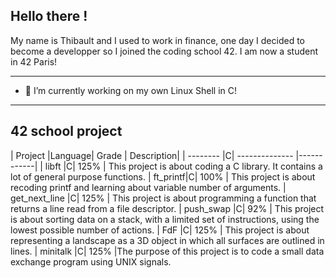 ## Hello there !

My name is Thibault and I used to work in finance, one day I decided to become a developper so I joined the coding school 42. I am now a student in 42 Paris!

---
- 🔭 I’m currently working on my own Linux Shell in C!
---
## 42 school project

| Project  |Language| Grade          | Description|
| -------- |C| -------------- |------------|
| libft    |C| 125%           | This project is about coding a C library. It contains a lot of general purpose functions.
| ft_printf|C| 100%           | This project is about recoding printf and learning about variable number of arguments.
| get_next_line |C| 125% | This project is about programming a function that returns a line read from a file descriptor.
| push_swap |C| 92% | This project is about sorting data on a stack, with a limited set of instructions, using the lowest possible number of actions.
| FdF |C| 125% | This project is about representing a landscape as a 3D object in which all surfaces are outlined in lines.
| minitalk |C| 125% |The purpose of this project is to code a small data exchange program using UNIX signals.


<!--
**Noulens/Noulens** is a ✨ _special_ ✨ repository because its `README.md` (this file) appears on your GitHub profile.

Here are some ideas to get you started:

- 🔭 I’m currently working on ...
- 🌱 I’m currently learning ...
- 👯 I’m looking to collaborate on ...
- 🤔 I’m looking for help with ...
- 💬 Ask me about ...
- 📫 How to reach me: ...
- 😄 Pronouns: ...
- ⚡ Fun fact: ...
-->
